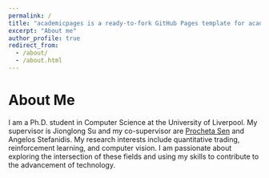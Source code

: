 ```yaml
---
permalink: /
title: "academicpages is a ready-to-fork GitHub Pages template for academic personal websites"
excerpt: "About me"
author_profile: true
redirect_from: 
  - /about/
  - /about.html
---
```



About Me
======
I am a Ph.D. student in Computer Science at the University of Liverpool. My supervisor is Jionglong Su and my co-supervisor are [Procheta Sen](https://procheta.github.io/) and Angelos Stefanidis. My research interests include quantitative trading, reinforcement learning, and computer vision. I am passionate about exploring the intersection of these fields and using my skills to contribute to the advancement of technology.


